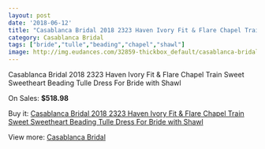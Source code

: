 ```yaml
---
layout: post
date: '2018-06-12'
title: "Casablanca Bridal 2018 2323 Haven Ivory Fit & Flare Chapel Train Sweet Sweetheart Beading Tulle Dress For Bride with Shawl"
category: Casablanca Bridal
tags: ["bride","tulle","beading","chapel","shawl"]
image: http://img.eudances.com/32859-thickbox_default/casablanca-bridal-2018-2323-haven-ivory-fit-flare-chapel-train-sweet-sweetheart-beading-tulle-dress-for-bride-with-shawl.jpg
---
```

Casablanca Bridal 2018 2323 Haven Ivory Fit & Flare Chapel Train Sweet Sweetheart Beading Tulle Dress For Bride with Shawl

On Sales: **$518.98**
<a href="https://www.eudances.com/en/casablanca-bridal/10139-casablanca-bridal-2018-2323-haven-ivory-fit-flare-chapel-train-sweet-sweetheart-beading-tulle-dress-for-bride-with-shawl.html"><amp-img layout="responsive" width="600" height="600" src="//img.eudances.com/32859-thickbox_default/casablanca-bridal-2018-2323-haven-ivory-fit-flare-chapel-train-sweet-sweetheart-beading-tulle-dress-for-bride-with-shawl.jpg" alt="Casablanca Bridal 2018 2323 Haven Ivory Fit & Flare Chapel Train Sweet Sweetheart Beading Tulle Dress For Bride with Shawl 0" /></a>
<a href="https://www.eudances.com/en/casablanca-bridal/10139-casablanca-bridal-2018-2323-haven-ivory-fit-flare-chapel-train-sweet-sweetheart-beading-tulle-dress-for-bride-with-shawl.html"><amp-img layout="responsive" width="600" height="600" src="//img.eudances.com/32869-thickbox_default/casablanca-bridal-2018-2323-haven-ivory-fit-flare-chapel-train-sweet-sweetheart-beading-tulle-dress-for-bride-with-shawl.jpg" alt="Casablanca Bridal 2018 2323 Haven Ivory Fit & Flare Chapel Train Sweet Sweetheart Beading Tulle Dress For Bride with Shawl 1" /></a>
<a href="https://www.eudances.com/en/casablanca-bridal/10139-casablanca-bridal-2018-2323-haven-ivory-fit-flare-chapel-train-sweet-sweetheart-beading-tulle-dress-for-bride-with-shawl.html"><amp-img layout="responsive" width="600" height="600" src="//img.eudances.com/32868-thickbox_default/casablanca-bridal-2018-2323-haven-ivory-fit-flare-chapel-train-sweet-sweetheart-beading-tulle-dress-for-bride-with-shawl.jpg" alt="Casablanca Bridal 2018 2323 Haven Ivory Fit & Flare Chapel Train Sweet Sweetheart Beading Tulle Dress For Bride with Shawl 2" /></a>
<a href="https://www.eudances.com/en/casablanca-bridal/10139-casablanca-bridal-2018-2323-haven-ivory-fit-flare-chapel-train-sweet-sweetheart-beading-tulle-dress-for-bride-with-shawl.html"><amp-img layout="responsive" width="600" height="600" src="//img.eudances.com/32867-thickbox_default/casablanca-bridal-2018-2323-haven-ivory-fit-flare-chapel-train-sweet-sweetheart-beading-tulle-dress-for-bride-with-shawl.jpg" alt="Casablanca Bridal 2018 2323 Haven Ivory Fit & Flare Chapel Train Sweet Sweetheart Beading Tulle Dress For Bride with Shawl 3" /></a>
<a href="https://www.eudances.com/en/casablanca-bridal/10139-casablanca-bridal-2018-2323-haven-ivory-fit-flare-chapel-train-sweet-sweetheart-beading-tulle-dress-for-bride-with-shawl.html"><amp-img layout="responsive" width="600" height="600" src="//img.eudances.com/32866-thickbox_default/casablanca-bridal-2018-2323-haven-ivory-fit-flare-chapel-train-sweet-sweetheart-beading-tulle-dress-for-bride-with-shawl.jpg" alt="Casablanca Bridal 2018 2323 Haven Ivory Fit & Flare Chapel Train Sweet Sweetheart Beading Tulle Dress For Bride with Shawl 4" /></a>
<a href="https://www.eudances.com/en/casablanca-bridal/10139-casablanca-bridal-2018-2323-haven-ivory-fit-flare-chapel-train-sweet-sweetheart-beading-tulle-dress-for-bride-with-shawl.html"><amp-img layout="responsive" width="600" height="600" src="//img.eudances.com/32865-thickbox_default/casablanca-bridal-2018-2323-haven-ivory-fit-flare-chapel-train-sweet-sweetheart-beading-tulle-dress-for-bride-with-shawl.jpg" alt="Casablanca Bridal 2018 2323 Haven Ivory Fit & Flare Chapel Train Sweet Sweetheart Beading Tulle Dress For Bride with Shawl 5" /></a>
<a href="https://www.eudances.com/en/casablanca-bridal/10139-casablanca-bridal-2018-2323-haven-ivory-fit-flare-chapel-train-sweet-sweetheart-beading-tulle-dress-for-bride-with-shawl.html"><amp-img layout="responsive" width="600" height="600" src="//img.eudances.com/32864-thickbox_default/casablanca-bridal-2018-2323-haven-ivory-fit-flare-chapel-train-sweet-sweetheart-beading-tulle-dress-for-bride-with-shawl.jpg" alt="Casablanca Bridal 2018 2323 Haven Ivory Fit & Flare Chapel Train Sweet Sweetheart Beading Tulle Dress For Bride with Shawl 6" /></a>
<a href="https://www.eudances.com/en/casablanca-bridal/10139-casablanca-bridal-2018-2323-haven-ivory-fit-flare-chapel-train-sweet-sweetheart-beading-tulle-dress-for-bride-with-shawl.html"><amp-img layout="responsive" width="600" height="600" src="//img.eudances.com/32863-thickbox_default/casablanca-bridal-2018-2323-haven-ivory-fit-flare-chapel-train-sweet-sweetheart-beading-tulle-dress-for-bride-with-shawl.jpg" alt="Casablanca Bridal 2018 2323 Haven Ivory Fit & Flare Chapel Train Sweet Sweetheart Beading Tulle Dress For Bride with Shawl 7" /></a>
<a href="https://www.eudances.com/en/casablanca-bridal/10139-casablanca-bridal-2018-2323-haven-ivory-fit-flare-chapel-train-sweet-sweetheart-beading-tulle-dress-for-bride-with-shawl.html"><amp-img layout="responsive" width="600" height="600" src="//img.eudances.com/32862-thickbox_default/casablanca-bridal-2018-2323-haven-ivory-fit-flare-chapel-train-sweet-sweetheart-beading-tulle-dress-for-bride-with-shawl.jpg" alt="Casablanca Bridal 2018 2323 Haven Ivory Fit & Flare Chapel Train Sweet Sweetheart Beading Tulle Dress For Bride with Shawl 8" /></a>
<a href="https://www.eudances.com/en/casablanca-bridal/10139-casablanca-bridal-2018-2323-haven-ivory-fit-flare-chapel-train-sweet-sweetheart-beading-tulle-dress-for-bride-with-shawl.html"><amp-img layout="responsive" width="600" height="600" src="//img.eudances.com/32861-thickbox_default/casablanca-bridal-2018-2323-haven-ivory-fit-flare-chapel-train-sweet-sweetheart-beading-tulle-dress-for-bride-with-shawl.jpg" alt="Casablanca Bridal 2018 2323 Haven Ivory Fit & Flare Chapel Train Sweet Sweetheart Beading Tulle Dress For Bride with Shawl 9" /></a>
<a href="https://www.eudances.com/en/casablanca-bridal/10139-casablanca-bridal-2018-2323-haven-ivory-fit-flare-chapel-train-sweet-sweetheart-beading-tulle-dress-for-bride-with-shawl.html"><amp-img layout="responsive" width="600" height="600" src="//img.eudances.com/32860-thickbox_default/casablanca-bridal-2018-2323-haven-ivory-fit-flare-chapel-train-sweet-sweetheart-beading-tulle-dress-for-bride-with-shawl.jpg" alt="Casablanca Bridal 2018 2323 Haven Ivory Fit & Flare Chapel Train Sweet Sweetheart Beading Tulle Dress For Bride with Shawl 10" /></a>

Buy it: [Casablanca Bridal 2018 2323 Haven Ivory Fit & Flare Chapel Train Sweet Sweetheart Beading Tulle Dress For Bride with Shawl](https://www.eudances.com/en/casablanca-bridal/10139-casablanca-bridal-2018-2323-haven-ivory-fit-flare-chapel-train-sweet-sweetheart-beading-tulle-dress-for-bride-with-shawl.html "Casablanca Bridal 2018 2323 Haven Ivory Fit & Flare Chapel Train Sweet Sweetheart Beading Tulle Dress For Bride with Shawl")

View more: [Casablanca Bridal](https://www.eudances.com/en/4-casablanca-bridal "Casablanca Bridal")